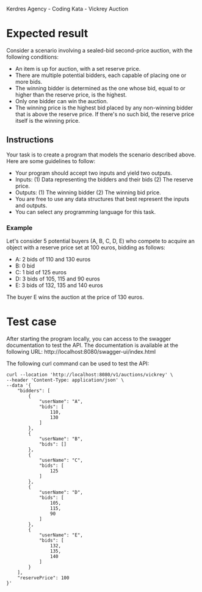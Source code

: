 Kerdres Agency - Coding Kata - Vickrey Auction

# Expected result

Consider a scenario involving a sealed-bid second-price auction, with the following conditions:

- An item is up for auction, with a set reserve price.
- There are multiple potential bidders, each capable of placing one or more bids.
- The winning bidder is determined as the one whose bid, equal to or higher than the reserve price, is the highest.
- Only one bidder can win the auction.
- The winning price is the highest bid placed by any non-winning bidder that is above the reserve price. If there's no such bid, the reserve price itself is the winning price.

## **Instructions**

Your task is to create a program that models the scenario described above. Here are some guidelines to follow:

- Your program should accept two inputs and yield two outputs.
- Inputs: (1) Data representing the bidders and their bids (2) The reserve price.
- Outputs: (1) The winning bidder (2) The winning bid price.
- You are free to use any data structures that best represent the inputs and outputs.
- You can select any programming language for this task.

### **Example**

Let's consider 5 potential buyers (A, B, C, D, E) who compete to acquire an object with a reserve price set at 100 euros, bidding as follows:

- A: 2 bids of 110 and 130 euros
- B: 0 bid
- C: 1 bid of 125 euros
- D: 3 bids of 105, 115 and 90 euros
- E: 3 bids of 132, 135 and 140 euros

The buyer E wins the auction at the price of 130 euros.

# Test case

After starting the program locally, you can access to the swagger documentation to test the API.
The documentation is available at the following URL: http://localhost:8080/swagger-ui/index.html


The following curl command can be used to test the API:
```
curl --location 'http://localhost:8080/v1/auctions/vickrey' \
--header 'Content-Type: application/json' \
--data '{
    "bidders": [
        {
            "userName": "A",
            "bids": [
                110,
                130
            ]
        },
        {
            "userName": "B",
            "bids": []
        },
        {
            "userName": "C",
            "bids": [
                125
            ]
        },
        {
            "userName": "D",
            "bids": [
                105,
                115,
                90
            ]
        },
        {
            "userName": "E",
            "bids": [
                132,
                135,
                140
            ]
        }
    ],
    "reservePrice": 100
}'
```




